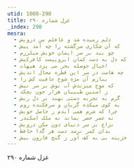 ```yaml
---
utid: 1000-290
title: غزل شماره ۲۹۰
_index: 290
mesra:
  - دلم رمیده شد و غافلم من درویش
  - که آن شکاری سرگشته را چه آمد پیش
  - چو بید بر سر ایمان خویش میلرزم
  - که دل به دست کمان ابروییست کافرکیش
  - خیال حوصله بحر می پزد هیهات!
  - چه هاست در سر این قطره محال اندیش
  - بنازم آن مژه شوخ عافیت کش را
  - که موج میزندش آب نوش بر سر نیش
  - ز آستین طبیبان هزار خون بچکد
  - گرم به تجربه دستی نهند بر دل ریش
  - به کوی میکده گریان و سرفکنده روم
  - چرا که شرم همی آیدم ز حاصل خویش
  - نه عمر خضر بماند نه ملک اسکندر
  - نزاع بر سر دنیای دون مکن درویش
  - بدان کمر نرسد دست هر گدا حافظ
  - خزینه یی به کف آور ز گنج قارون بیش
---
```

غزل شماره ۲۹۰
